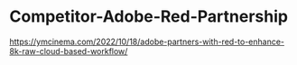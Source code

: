 # Competitor-Adobe-Red-Partnership
https://ymcinema.com/2022/10/18/adobe-partners-with-red-to-enhance-8k-raw-cloud-based-workflow/
